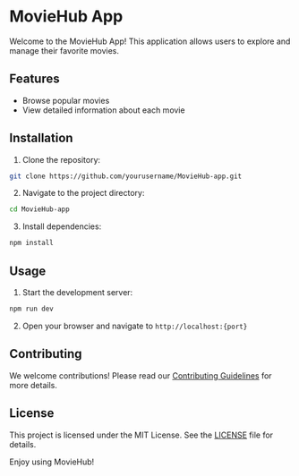 # MovieHub App

Welcome to the MovieHub App! This application allows users to explore and manage their favorite movies.

## Features

- Browse popular movies
- View detailed information about each movie

## Installation

1. Clone the repository:

```bash
git clone https://github.com/yourusername/MovieHub-app.git
```

2. Navigate to the project directory:

```bash
cd MovieHub-app
```

3. Install dependencies:

```bash
npm install
```

## Usage

1. Start the development server:

```bash
npm run dev
```

2. Open your browser and navigate to `http://localhost:{port}`

## Contributing

We welcome contributions! Please read our [Contributing Guidelines](CONTRIBUTING.md) for more details.

## License

This project is licensed under the MIT License. See the [LICENSE](LICENSE) file for details.

Enjoy using MovieHub!
